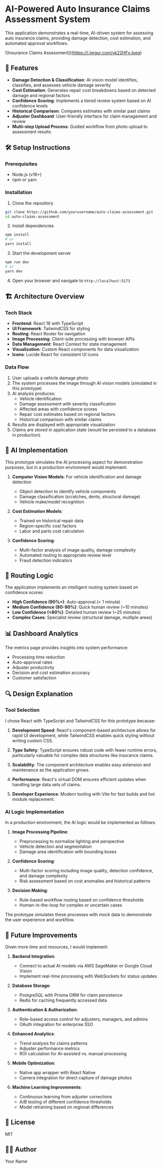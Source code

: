 # AI-Powered Auto Insurance Claims Assessment System

This application demonstrates a real-time, AI-driven system for assessing auto insurance claims, providing damage detection, cost estimation, and automated approval workflows.

![Insurance Claims Assessment]((https://i.imgur.com/vk22HFx.jpeg)

## 🚀 Features

- **Damage Detection & Classification**: AI vision model identifies, classifies, and assesses vehicle damage severity
- **Cost Estimation**: Generates repair cost breakdowns based on detected damage and regional factors
- **Confidence Scoring**: Implements a tiered review system based on AI confidence levels
- **Historical Comparison**: Compares estimates with similar past claims
- **Adjuster Dashboard**: User-friendly interface for claim management and review
- **Multi-step Upload Process**: Guided workflow from photo upload to assessment results

## 🛠️ Setup Instructions

### Prerequisites

- Node.js (v16+)
- npm or yarn

### Installation

1. Clone the repository
```bash
git clone https://github.com/yourusername/auto-claims-assessment.git
cd auto-claims-assessment
```

2. Install dependencies
```bash
npm install
# or
yarn install
```

3. Start the development server
```bash
npm run dev
# or
yarn dev
```

4. Open your browser and navigate to `http://localhost:5173`

## 🏗️ Architecture Overview

### Tech Stack

- **Frontend**: React 18 with TypeScript
- **UI Framework**: TailwindCSS for styling
- **Routing**: React Router for navigation
- **Image Processing**: Client-side processing with browser APIs
- **Data Management**: React Context for state management
- **Visualization**: Custom React components for data visualization
- **Icons**: Lucide React for consistent UI icons

### Data Flow

1. User uploads a vehicle damage photo
2. The system processes the image through AI vision models (simulated in this prototype)
3. AI analysis produces:
   - Vehicle identification
   - Damage assessment with severity classification
   - Affected areas with confidence scores
   - Repair cost estimates based on regional factors
   - Historical comparison with similar claims
4. Results are displayed with appropriate visualization
5. Claims are stored in application state (would be persisted to a database in production)

## 🧠 AI Implementation

This prototype simulates the AI processing aspect for demonstration purposes, but in a production environment would implement:

1. **Computer Vision Models**: For vehicle identification and damage detection
   - Object detection to identify vehicle components
   - Damage classification (scratches, dents, structural damage)
   - Vehicle make/model recognition

2. **Cost Estimation Models**:
   - Trained on historical repair data
   - Region-specific cost factors
   - Labor and parts cost calculation

3. **Confidence Scoring**:
   - Multi-factor analysis of image quality, damage complexity
   - Automated routing to appropriate review level
   - Fraud detection indicators

## 🔄 Routing Logic

The application implements an intelligent routing system based on confidence scores:

- **High Confidence (90%+)**: Auto-approval (< 1 minute)
- **Medium Confidence (80-90%)**: Quick human review (~10 minutes)
- **Low Confidence (<80%)**: Detailed human review (~25 minutes)
- **Complex Cases**: Specialist review (structural damage, multiple areas)

## 📊 Dashboard Analytics

The metrics page provides insights into system performance:
- Processing time reduction
- Auto-approval rates
- Adjuster productivity
- Decision and cost estimation accuracy
- Customer satisfaction

## 🔍 Design Explanation

### Tool Selection

I chose React with TypeScript and TailwindCSS for this prototype because:

1. **Development Speed**: React's component-based architecture allows for rapid UI development, while TailwindCSS enables quick styling without writing custom CSS.

2. **Type Safety**: TypeScript ensures robust code with fewer runtime errors, particularly valuable for complex data structures like insurance claims.

3. **Scalability**: The component architecture enables easy extension and maintenance as the application grows.

4. **Performance**: React's virtual DOM ensures efficient updates when handling large data sets of claims.

5. **Developer Experience**: Modern tooling with Vite for fast builds and hot module replacement.

### AI Logic Implementation

In a production environment, the AI logic would be implemented as follows:

1. **Image Processing Pipeline**:
   - Preprocessing to normalize lighting and perspective
   - Vehicle detection and segmentation
   - Damage area identification with bounding boxes

2. **Confidence Scoring**:
   - Multi-factor scoring including image quality, detection confidence, and damage complexity
   - Risk assessment based on cost anomalies and historical patterns

3. **Decision Making**:
   - Rule-based workflow routing based on confidence thresholds
   - Human-in-the-loop for complex or uncertain cases

The prototype simulates these processes with mock data to demonstrate the user experience and workflow.

## 🔮 Future Improvements

Given more time and resources, I would implement:

1. **Backend Integration**:
   - Connect to actual AI models via AWS SageMaker or Google Cloud Vision
   - Implement real-time processing with WebSockets for status updates

2. **Database Storage**:
   - PostgreSQL with Prisma ORM for claim persistence
   - Redis for caching frequently accessed data

3. **Authentication & Authorization**:
   - Role-based access control for adjusters, managers, and admins
   - OAuth integration for enterprise SSO

4. **Enhanced Analytics**:
   - Trend analysis for claims patterns
   - Adjuster performance metrics
   - ROI calculation for AI-assisted vs. manual processing

5. **Mobile Optimization**:
   - Native app wrapper with React Native 
   - Camera integration for direct capture of damage photos

6. **Machine Learning Improvements**:
   - Continuous learning from adjuster corrections
   - A/B testing of different confidence thresholds
   - Model retraining based on regional differences

## 📝 License

MIT

## 👨‍💻 Author

Your Name

